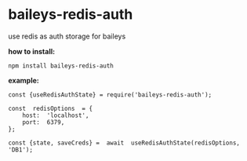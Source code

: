 # baileys-redis-auth

use redis as auth storage for baileys

**how to install:**

    npm install baileys-redis-auth

**example:**

    const {useRedisAuthState} = require('baileys-redis-auth');

    const  redisOptions  = {
    	host:  'localhost',
    	port:  6379,
    };

    const {state, saveCreds} =  await  useRedisAuthState(redisOptions, 'DB1');

